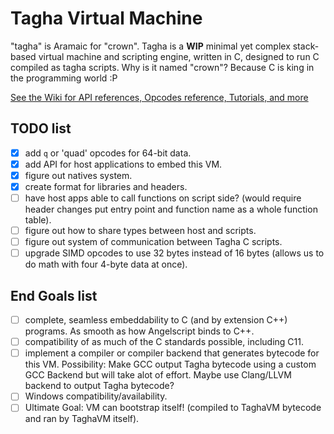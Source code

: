 # Tagha Virtual Machine
"tagha" is Aramaic for "crown".
Tagha is a **WIP** minimal yet complex stack-based virtual machine and scripting engine, written in C, designed to run C compiled as tagha scripts. Why is it named "crown"? Because C is king in the programming world :P

[See the Wiki for API references, Opcodes reference, Tutorials, and more](https://github.com/assyrianic/Tagha-Virtual-Machine/wiki)


## TODO list
- [x] add `q` or 'quad' opcodes for 64-bit data.
- [x] add API for host applications to embed this VM.
- [x] figure out natives system.
- [x] create format for libraries and headers.
- [ ] have host apps able to call functions on script side? (would require header changes put entry point and function name as a whole function table).
- [ ] figure out how to share types between host and scripts.
- [ ] figure out system of communication between Tagha C scripts.
- [ ] upgrade SIMD opcodes to use 32 bytes instead of 16 bytes (allows us to do math with four 4-byte data at once).

## End Goals list
- [ ] complete, seamless embeddability to C (and by extension C++) programs. As smooth as how Angelscript binds to C++.
- [ ] compatibility of as much of the C standards possible, including C11.
- [ ] implement a compiler or compiler backend that generates bytecode for this VM. Possibility: Make GCC output Tagha bytecode using a custom GCC Backend but will take alot of effort. Maybe use Clang/LLVM backend to output Tagha bytecode?
- [ ] Windows compatibility/availability.
- [ ] Ultimate Goal: VM can bootstrap itself! (compiled to TaghaVM bytecode and ran by TaghaVM itself).
